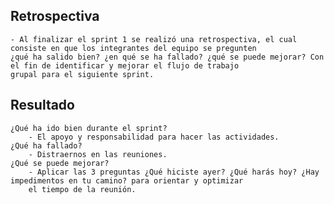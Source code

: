 ## Retrospectiva
    - Al finalizar el sprint 1 se realizó una retrospectiva, el cual consiste en que los integrantes del equipo se pregunten 
    ¿qué ha salido bien? ¿en qué se ha fallado? ¿qué se puede mejorar? Con el fin de identificar y mejorar el flujo de trabajo 
    grupal para el siguiente sprint.

## Resultado
    ¿Qué ha ido bien durante el sprint?
        - El apoyo y responsabilidad para hacer las actividades.
    ¿Qué ha fallado?
        - Distraernos en las reuniones.
    ¿Qué se puede mejorar?
        - Aplicar las 3 preguntas ¿Qué hiciste ayer? ¿Qué harás hoy? ¿Hay impedimentos en tu camino? para orientar y optimizar 
        el tiempo de la reunión.
    